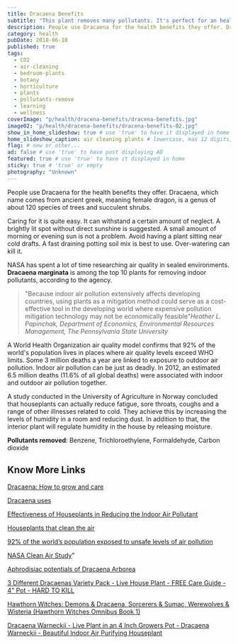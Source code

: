 ```yaml
---
title: Dracaena Benefits
subtitle: "This plant removes many pollutants. It's perfect for an healthy home."
description: People use Dracaena for the health benefits they offer. Dracaena, which name comes from ancient greek, meaning female dragon, is a genus of about 120 species. # max 160 digits
category: health
pubDate: 2018-06-10
published: true
tags:
  - CO2
  - air-cleaning
  - bedroom-plants
  - botany
  - horticulture
  - plants
  - pollutants-remove
  - learning
  - wellness
coverImage: "p/health/dracena-benefits/dracena-benefits.jpg"
image02: "p/health/dracena-benefits/dracena-benefits-02.jpg"
show_in_home_slideshow: true # use 'true' to have it displayed in home slideshow
home_slideshow_caption: air cleaning plants # lowercase, max 12 digits, including spaces
flag: # new or other...
ad: false # use 'true' to have post displaying AD
featured: true # use 'true' to have it displayed in home
sticky: true # 'true' or empty
photography: "Unknown"
---
```


People use Dracaena for the health benefits they offer. Dracaena, which name comes from ancient greek, meaning female dragon, is a genus of about 120 species of trees and succulent shrubs.

Caring for it is quite easy. It can withstand a certain amount of neglect. A brightly lit spot without direct sunshine is suggested. A small amount of morning or evening sun is not a problem. Avoid having a plant sitting near cold drafts. A fast draining potting soil mix is best to use. Over-watering can kill it.

<!-- <Image src={image02} alt="Dracena Arborea" /> -->

NASA has spent a lot of time researching air quality in sealed environments. **Dracaena marginata** is among the top 10 plants for removing indoor pollutants, according to the agency.

> "Because indoor air pollution extensively affects developing countries, using plants as a mitigation method could serve as a cost-effective tool in the developing world where expensive pollution mitigation technology may not be economically feasible"_Heather L. Papinchak, Department of Economics, Environmental Resources Management, The Pennsylvania State University_

A World Health Organization air quality model confirms that 92% of the world's population lives in places where air quality levels exceed WHO limits. Some 3 million deaths a year are linked to exposure to outdoor air pollution. Indoor air pollution can be just as deadly. In 2012, an estimated 6.5 million deaths (11.6% of all global deaths) were associated with indoor and outdoor air pollution together.

A study conducted in the University of Agriculture in Norway concluded that houseplants can actually reduce fatigue, sore throats, coughs and a range of other illnesses related to cold. They achieve this by increasing the levels of humidity in a room and reducing dust. In addition to that, the interior plant will regulate humidity in the house by releasing moisture.

**Pollutants removed**: Benzene, Trichloroethylene, Formaldehyde, Carbon dioxide

## Know More Links

[Dracaena: How to grow and care](https://amzn.to/3bMSFzq)

[Dracaena uses](http://www.westcoastnurseries.com/dracaena-why-use-dracaena/)

[Effectiveness of Houseplants in Reducing the Indoor Air Pollutant](http://horttech.ashspublications.org/cgi/content/abstract/19/2/286)

[Houseplants that clean the air](https://www.mnn.com/health/healthy-spaces/stories/houseplants-that-clean-the-air)

[92% of the world’s population exposed to unsafe levels of air pollution](https://www.sciencedaily.com/releases/2016/09/160927144248.htm)

[NASA Clean Air Study](https://en.wikipedia.org/wiki/NASA_Clean_Air_Study)"

[Aphrodisiac potentials of Dracaena Arborea](https://www.sciencedirect.com/science/article/pii/S1995764514601036)

[3 Different Dracaenas Variety Pack - Live House Plant - FREE Care Guide - 4" Pot - HARD TO KILL](https://amzn.to/34b7Kqv)

[Hawthorn Witches: Demons & Dracaena, Sorcerers & Sumac, Werewolves & Wisteria (Hawthorn Witches Omnibus Book 1)](https://amzn.to/3fAiBj2)

[Dracaena Warneckii - Live Plant in an 4 Inch Growers Pot - Dracaena Warneckii - Beautiful Indoor Air Purifying Houseplant](https://amzn.to/3fDVqEB)
